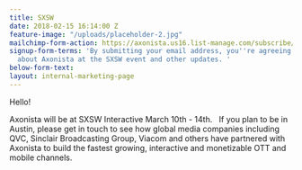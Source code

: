 ```yaml
---
title: SXSW
date: 2018-02-15 16:14:00 Z
feature-image: "/uploads/placeholder-2.jpg"
mailchimp-form-action: https://axonista.us16.list-manage.com/subscribe/post?u=0fa6facce98578adeda82d3fa&amp;id=b917b8e7bf
signup-form-terms: 'By submitting your email address, you''re agreeing to being emailed
  about Axonista at the SXSW event and other updates. '
below-form-text: 
layout: internal-marketing-page
---
```


<p>Hello!</p>

<p>Axonista will be at SXSW Interactive March 10th - 14th.  
If you plan to be in Austin, please get in touch to see how global media companies including QVC, Sinclair Broadcasting Group, Viacom and others have partnered with Axonista to build the fastest growing, interactive and monetizable OTT and mobile channels.</p>